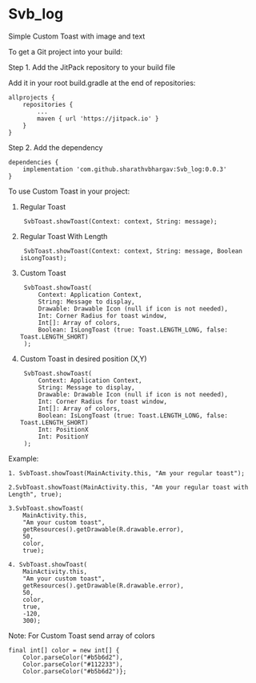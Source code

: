 # Svb_log

Simple Custom Toast with image and text

To get a Git project into your build:

Step 1. Add the JitPack repository to your build file

Add it in your root build.gradle at the end of repositories:

	allprojects {
		repositories {
			...
			maven { url 'https://jitpack.io' }
		}
	}
  
Step 2. Add the dependency

	dependencies {
	 	implementation 'com.github.sharathvbhargav:Svb_log:0.0.3'
	}
	
To use Custom Toast in your project:
1. Regular Toast

		SvbToast.showToast(Context: context, String: message);
		
2. Regular Toast With Length

		SvbToast.showToast(Context: context, String: message, Boolean isLongToast);

3. Custom Toast
	
		SvbToast.showToast(
			Context: Application Context,
			String: Message to display,
			Drawable: Drawable Icon (null if icon is not needed),
			Int: Corner Radius for toast window,
			Int[]: Array of colors,
			Boolean: IsLongToast (true: Toast.LENGTH_LONG, false: Toast.LENGTH_SHORT) 
		);
	
4. Custom Toast in desired position (X,Y)
	
		SvbToast.showToast(
			Context: Application Context,
			String: Message to display,
			Drawable: Drawable Icon (null if icon is not needed),
			Int: Corner Radius for toast window,
			Int[]: Array of colors,
			Boolean: IsLongToast (true: Toast.LENGTH_LONG, false: Toast.LENGTH_SHORT) 
			Int: PositionX
			Int: PositionY
		);
		
Example:

	1. SvbToast.showToast(MainActivity.this, "Am your regular toast");
	
	2.SvbToast.showToast(MainActivity.this, "Am your regular toast with Length", true);

	3.SvbToast.showToast(
		MainActivity.this,
		"Am your custom toast",
		getResources().getDrawable(R.drawable.error),
		50,
		color,
		true);
		
	4. SvbToast.showToast(
		MainActivity.this,
		"Am your custom toast",
		getResources().getDrawable(R.drawable.error),
		50,
		color,
		true,
		-120,
		300);
		
Note: For Custom Toast send array of colors

	final int[] color = new int[] {
		Color.parseColor("#b5b6d2"),
		Color.parseColor("#112233"),
		Color.parseColor("#b5b6d2")};
